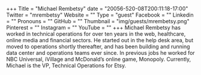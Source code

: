+++
Title = "Michael Rembetsy"
date = "20056-520-08T200:11:18-17:00"
Twitter = "mrembetsy"
Website = ""
Type = "guest"
Facebook = ""
Linkedin = ""
Pronouns = ""
GitHub = ""
Thumbnail = "img/guests/mrembetsy.png"
Pinterest = ""
Instagram = ""
YouTube = ""
+++
Michael Rembetsy has worked in technical operations for over ten years in the web, healthcare, online media and financial sectors. He started out in the help desk area, but moved to operations shortly thereafter, and has been building and running data center and operations teams ever since. In previous jobs he worked for NBC Universal, iVillage and McDonald’s online game, Monopoly. Currently, Michael is the VP, Technical Operations for Etsy.
